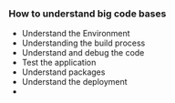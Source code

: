 ### How to understand big code bases


- Understand the Environment
- Understanding the build process
- Understand and debug the code
- Test the application
- Understand packages
- Understand the deployment
- 